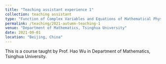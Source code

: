 ```yaml
---
title: "Teaching assistant experience 1"
collection: teaching assistant
type: "Function of Complex Variables and Equations of Mathematical Physics"
permalink: /teaching/2021-autumn-teaching-1
venue: "Department of Mathematics, Tsinghua University"
date: 2021-09-01
location: "Beijing, China"
---
```


This is a course taught by Prof. Hao Wu in Department of Mathematics, Tsinghua University.
